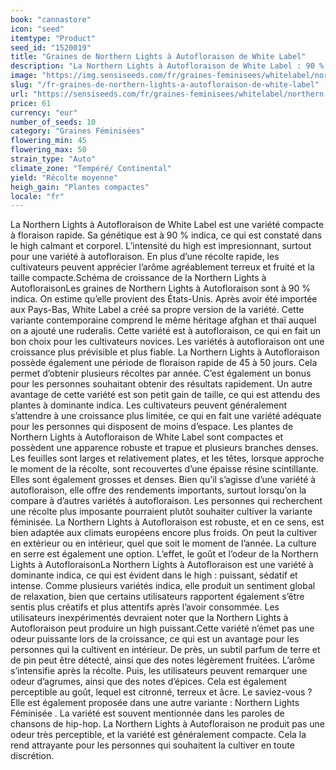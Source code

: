 ```yaml
---
book: "cannastore"
icon: "seed"
itemtype: "Product"
seed_id: "1520019"
title: "Graines de Northern Lights à Autofloraison de White Label"
description: "La Northern Lights à Autofloraison de White Label : 90 % indica. Odeur discrète. Taille compacte. Rendements importants pour une variété à autofloraison."
image: "https://img.sensiseeds.com/fr/graines-feminisees/whitelabel/northern-lights-automatic-image.png"
slug: "/fr-graines-de-northern-lights-a-autofloraison-de-white-label"
url: "https://sensiseeds.com/fr/graines-feminisees/whitelabel/northern-lights-automatic?a_aid=cannastore"
price: 61
currency: "eur"
number_of_seeds: 10
category: "Graines Féminisées"
flowering_min: 45
flowering_max: 50
strain_type: "Auto"
climate_zone: "Tempéré/ Continental"
yield: "Récolte moyenne"
heigh_gain: "Plantes compactes"
locale: "fr"
---
```

La Northern Lights à Autofloraison de White Label est une variété compacte à floraison rapide. Sa génétique est à 90 % indica, ce qui est constaté dans le high calmant et corporel. L’intensité du high est impresionnant, surtout pour une variété à autofloraison. En plus d’une récolte rapide, les cultivateurs peuvent apprécier l’arôme agréablement terreux et fruité et la taille compacte.Schéma de croissance de la Northern Lights à AutofloraisonLes graines de Northern Lights à Autofloraison sont à 90 % indica. On estime qu’elle provient des États-Unis. Après avoir été importée aux Pays-Bas, White Label a créé sa propre version de la variété. Cette variante contemporaine comprend le même héritage afghan et thaï auquel on a ajouté une ruderalis. Cette variété est à autofloraison, ce qui en fait un bon choix pour les cultivateurs novices. Les variétés à autofloraison ont une croissance plus prévisible et plus fiable. La Northern Lights à Autofloraison possède également une période de floraison rapide de 45 à 50 jours. Cela permet d’obtenir plusieurs récoltes par année. C’est également un bonus pour les personnes souhaitant obtenir des résultats rapidement. Un autre avantage de cette variété est son petit gain de taille, ce qui est attendu des plantes à dominante indica. Les cultivateurs peuvent généralement s’attendre à une croissance plus limitée, ce qui en fait une variété adéquate pour les personnes qui disposent de moins d’espace. Les plantes de Northern Lights à Autofloraison de White Label sont compactes et possèdent une apparence robuste et trapue et plusieurs branches denses. Les feuilles sont larges et relativement plates, et les têtes, lorsque approche le moment de la récolte, sont recouvertes d’une épaisse résine scintillante. Elles sont également grosses et denses. Bien qu’il s’agisse d’une variété à autofloraison, elle offre des rendements importants, surtout lorsqu’on la compare à d’autres variétés à autofloraison. Les personnes qui recherchent une récolte plus imposante pourraient plutôt souhaiter cultiver la variante féminisée. La Northern Lights à Autofloraison est robuste, et en ce sens, est bien adaptée aux climats européens encore plus froids. On peut la cultiver en extérieur ou en intérieur, quel que soit le moment de l’année. La culture en serre est également une option. L’effet, le goût et l’odeur de la Northern Lights à AutofloraisonLa Northern Lights à Autofloraison est une variété à dominante indica, ce qui est évident dans le high : puissant, sédatif et intense. Comme plusieurs variétés indica, elle produit un sentiment global de relaxation, bien que certains utilisateurs rapportent également s’être sentis plus créatifs et plus attentifs après l’avoir consommée. Les utilisateurs inexpérimentés devraient noter que la Northern Lights à Autofloraison peut produire un high puissant.Cette variété n’émet pas une odeur puissante lors de la croissance, ce qui est un avantage pour les personnes qui la cultivent en intérieur. De près, un subtil parfum de terre et de pin peut être détecté, ainsi que des notes légèrement fruitées. L’arôme s’intensifie après la récolte. Puis, les utilisateurs peuvent remarquer une odeur d’agrumes, ainsi que des notes d’épices. Cela est également perceptible au goût, lequel est citronné, terreux et âcre. Le saviez-vous ? Elle est également proposée dans une autre variante : Northern Lights Féminisée . La variété est souvent mentionnée dans les paroles de chansons de hip-hop. La Northern Lights à Autofloraison ne produit pas une odeur très perceptible, et la variété est généralement compacte. Cela la rend attrayante pour les personnes qui souhaitent la cultiver en toute discrétion.
